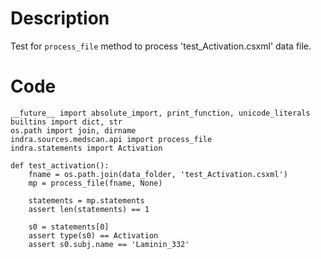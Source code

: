 # Description
Test for `process_file` method to process 'test_Activation.csxml' data file.

# Code
```
__future__ import absolute_import, print_function, unicode_literals
builtins import dict, str
os.path import join, dirname
indra.sources.medscan.api import process_file
indra.statements import Activation

def test_activation():
    fname = os.path.join(data_folder, 'test_Activation.csxml')
    mp = process_file(fname, None)

    statements = mp.statements
    assert len(statements) == 1

    s0 = statements[0]
    assert type(s0) == Activation
    assert s0.subj.name == 'Laminin_332'

```
